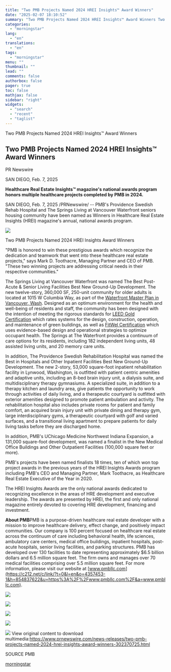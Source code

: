 ```yaml
---
title: "Two PMB Projects Named 2024 HREI Insights™ Award Winners"
date: "2025-02-07 18:10:52"
summary: "Two PMB Projects Named 2024 HREI Insights™ Award Winners Two PMB Projects Named 2024 HREI Insights™ Award Winners PR Newswire SAN DIEGO, Feb. 7, 2025 Healthcare Real Estate Insights™ magazine's national awards program honors multiple healthcare projects completed by PMB in 2024. SAN DIEGO, Feb. 7, 2025 /PRNewswire/ -- PMB's..."
categories:
  - "morningstar"
lang:
  - "en"
translations:
  - "en"
tags:
  - "morningstar"
menu: ""
thumbnail: ""
lead: ""
comments: false
authorbox: false
pager: true
toc: false
mathjax: false
sidebar: "right"
widgets:
  - "search"
  - "recent"
  - "taglist"
---
```


Two PMB Projects Named 2024 HREI Insights™ Award Winners

Two PMB Projects Named 2024 HREI Insights™ Award Winners
--------------------------------------------------------

PR Newswire

SAN DIEGO, Feb. 7, 2025


**Healthcare Real Estate Insights™ magazine's national awards program honors multiple healthcare projects completed by PMB in 2024.**

SAN DIEGO, Feb. 7, 2025 /PRNewswire/ -- PMB's Providence Swedish Rehab Hospital and The Springs Living at Vancouver Waterfront seniors housing community have been named as Winners in Healthcare Real Estate Insights (HREI) magazine's annual, national awards program.

[![](https://mma.prnewswire.com/media/2614829/20241120_MorisMoreno_The_Springs_at_The_Waterfront.jpg)](https://mma.prnewswire.com/media/2614829/20241120_MorisMoreno_The_Springs_at_The_Waterfront.html)


Two PMB Projects Named 2024 HREI Insights Award Winners

"PMB is honored to win these prestigious awards which recognize the dedication and teamwork that went into these healthcare real estate projects," says Mark D. Toothacre, Managing Partner and CEO of PMB. "These two winning projects are addressing critical needs in their respective communities."

The Springs Living at Vancouver Waterfront was named The Best Post-Acute & Senior Living Facilities Best New Ground-Up Development. The new twelve-story, 360,000 SF, 250-unit community for older adults is located at 1015 W Columbia Way, as part of the [Waterfront Master Plan in Vancouver, Wash](https://c212.net/c/link/?t=0&l=en&o=4357453-1&h=2185121386&u=https%3A%2F%2Fwww.thespringsliving.com%2Fsenior-living%2Fvancouver%2Fwashington%2Fwaterfront&a=Waterfront+Master+Plan+in+Vancouver%2C+Wash). Designed as an optimum environment for the health and well-being of residents and staff, the community has been designed with the intention of meeting the rigorous standards for [LEED Gold Certification](https://c212.net/c/link/?t=0&l=en&o=4357453-1&h=3616524490&u=https%3A%2F%2Fwww.usgbc.org%2Fleed&a=LEED+Gold+Certification) which rates systems for the design, construction, operation, and maintenance of green buildings, as well as [FitWel Certification](https://c212.net/c/link/?t=0&l=en&o=4357453-1&h=899551022&u=https%3A%2F%2Fwww.fitwel.org%2Fcertification%2F&a=FitWel+Certification) which uses evidence-based design and operational strategies to optimize occupant health. The Springs at The Waterfront provides a continuum of care options for its residents, including 182 independent living units, 48 assisted living units, and 20 memory care units.

In addition, The Providence Swedish Rehabilitation Hospital was named the Best in Hospitals and Other Inpatient Facilities Best New Ground-Up Development. The new 2-story, 53,000 square-foot inpatient rehabilitation facility in Lynwood, Washington, is outfitted with patient centric amenities and adaptive units, including an 8-bed brain injury unit, a dialysis suite, and multidisciplinary therapy gymnasiums. A specialized suite, in addition to a therapy kitchen and laundry area, give patients the opportunity to work through activities of daily living, and a therapeutic courtyard is outfitted with exterior amenities designed to promote patient ambulation and activity. The rehabilitation hospital also includes private rooms for patient and family comfort, an acquired brain injury unit with private dining and therapy gym, large interdisciplinary gyms, a therapeutic courtyard with golf and varied surfaces, and a transitional living apartment to prepare patients for daily living tasks before they are discharged home.

In addition, PMB's UChicago Medicine Northwest Indiana Expansion, a 131,000 square-foot development, was named a finalist in the New Medical Office Buildings and Other Outpatient Facilities (100,000 square feet or more).

PMB's projects have been named finalists 18 times, ten of which won top project awards in the previous years of the HREI Insights Awards program including PMB's CEO and Managing Partner, Mark Toothacre, as Healthcare Real Estate Executive of the Year in 2020.

The HREI Insights Awards are the only national awards dedicated to recognizing excellence in the areas of HRE development and executive leadership. The awards are presented by HREI, the first and only national magazine entirely devoted to covering HRE development, financing and investment.

**About PMB**PMB is a purpose-driven healthcare real estate developer with a mission to improve healthcare delivery, effect change, and positively impact communities. Our company is 100 percent focused on healthcare real estate across the continuum of care including behavioral health, life sciences, ambulatory care centers, medical office buildings, inpatient hospitals, post-acute hospitals, senior living facilities, and parking structures. PMB has developed over 130 facilities to date representing approximately $6.5 billion dollars and 6.5 million square feet. The firm owns and manages over 70 medical facilities comprising over 5.5 million square feet. For more information, please visit our website at [www.pmbllc.com](https://c212.net/c/link/?t=0&l=en&o=4357453-1&h=854837622&u=https%3A%2F%2Fwww.pmbllc.com%2F&a=www.pmbllc.com).

[![](https://mma.prnewswire.com/media/2614830/PSRH_PMB.jpg)](https://mma.prnewswire.com/media/2614830/PSRH_PMB.html)

[![](https://mma.prnewswire.com/media/2614831/PMB_headshot.jpg)](https://mma.prnewswire.com/media/2614831/PMB_headshot.html)

[![](https://mma.prnewswire.com/media/2614832/HREIInsightsAwards2024Winner_22.jpg)](https://mma.prnewswire.com/media/2614832/HREIInsightsAwards2024Winner_22.html)

[![](https://mma.prnewswire.com/media/1802078/PMB_Logo.jpg)](https://mma.prnewswire.com/media/1802078/PMB_Logo.html)

 ![](https://c212.net/c/img/favicon.png?sn=LA13881&sd=2025-02-07) View original content to download multimedia:<https://www.prnewswire.com/news-releases/two-pmb-projects-named-2024-hrei-insights-award-winners-302370725.html>

SOURCE PMB

[morningstar](https://www.morningstar.com/news/pr-newswire/20250207la13881/two-pmb-projects-named-2024-hrei-insights-award-winners)
